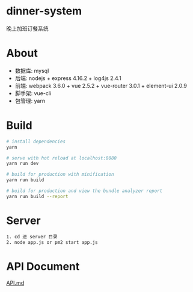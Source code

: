 # dinner-system
晚上加班订餐系统

# About
*   数据库: mysql
*   后端: nodejs + express 4.16.2 + log4js 2.4.1
*   前端: webpack 3.6.0 + vue 2.5.2 + vue-router 3.0.1 + element-ui 2.0.9
*   脚手架: vue-cli
*   包管理: yarn

# Build
``` bash
# install dependencies
yarn

# serve with hot reload at localhost:8080
yarn run dev

# build for production with minification
yarn run build

# build for production and view the bundle analyzer report
yarn run build --report
```

# Server
``` bash
1. cd 进 server 目录
2. node app.js or pm2 start app.js
```

# API Document
[API.md](API.md)